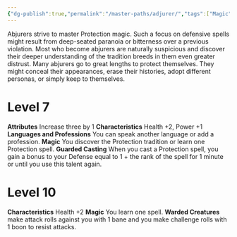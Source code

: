 ```yaml
---
{"dg-publish":true,"permalink":"/master-paths/adjurer/","tags":["Magic"]}
---
```


Abjurers strive to master Protection magic.
Such a focus on defensive spells might result from deep-seated paranoia or bitterness over a previous violation. Most who become abjurers are naturally suspicious and discover their deeper understanding of the tradition breeds in them even greater distrust. Many abjurers go to great lengths to protect themselves. They might conceal their appearances, erase their histories, adopt different personas, or simply keep to themselves.
# Level 7
**Attributes** Increase three by 1
**Characteristics** Health +2, Power +1
**Languages and Professions** You can speak another language or add a profession.
**Magic** You discover the Protection tradition or learn one Protection spell.
**Guarded Casting** When you cast a Protection spell, you gain a bonus to your Defense equal to 1 + the rank of the spell for 1 minute or until you use this talent again.
# Level 10
**Characteristics** Health +2
**Magic** You learn one spell.
**Warded Creatures** make attack rolls against you with 1 bane and you make challenge rolls with 1 boon to resist attacks.